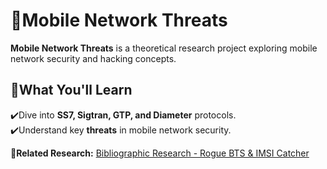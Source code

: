 # 📡Mobile Network Threats  

**Mobile Network Threats** is a theoretical research project exploring mobile network security and hacking concepts.

## 📖What You'll Learn  

✔️Dive into **SS7, Sigtran, GTP, and Diameter** protocols.  
✔️Understand key **threats** in mobile network security.  

📂**Related Research:** [Bibliographic Research - Rogue BTS & IMSI Catcher](https://github.com/hassan-salloum/Hardware-Pentesting-Course/blob/main/Fifth%20Stage%20-%20Continuous%20Learning%20and%20Research/Bibliographic%20Research%23%20Rogue%20BTS%20and%20IMSI%20Catcher.pdf)  
